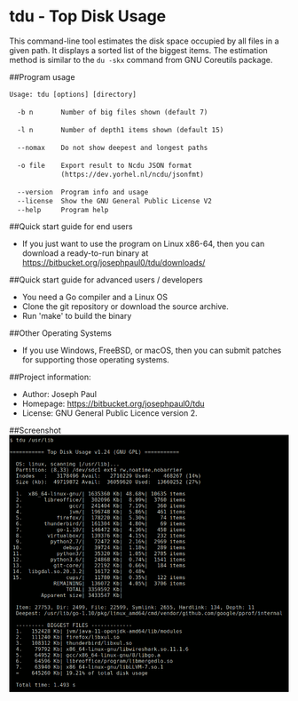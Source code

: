 # tdu - Top Disk Usage
This command-line tool estimates the disk space occupied by all files in a
given path. It displays a sorted list of the biggest items. The estimation
method is similar to the `du -skx` command from GNU Coreutils package.

##Program usage
```
Usage: tdu [options] [directory]

  -b n       Number of big files shown (default 7)

  -l n       Number of depth1 items shown (default 15)

  --nomax    Do not show deepest and longest paths

  -o file    Export result to Ncdu JSON format
             (https://dev.yorhel.nl/ncdu/jsonfmt)

  --version  Program info and usage
  --license  Show the GNU General Public License V2
  --help     Program help
```
##Quick start guide for end users
- If you just want to use the program on Linux x86-64, then you can download a ready-to-run binary at https://bitbucket.org/josephpaul0/tdu/downloads/

##Quick start guide for advanced users / developers
- You need a Go compiler and a Linux OS
- Clone the git repository or download the source archive.
- Run 'make' to build the binary

##Other Operating Systems
- If you use Windows, FreeBSD, or macOS, then you can submit patches for supporting those operating systems.

##Project information:
- Author:   Joseph Paul
- Homepage: https://bitbucket.org/josephpaul0/tdu
- License:  GNU General Public Licence version 2.

##Screenshot
![Terminal](doc/tdu_output.png)
